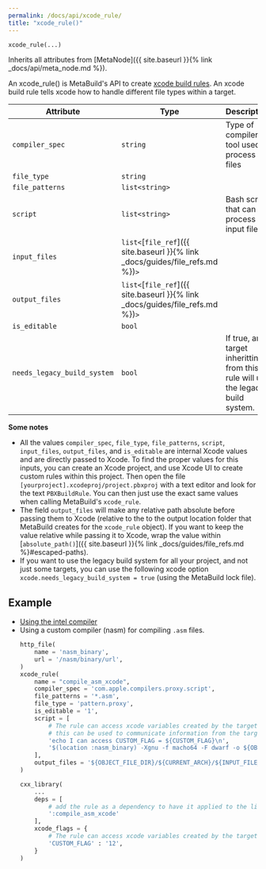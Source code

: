 ```yaml
---
permalink: /docs/api/xcode_rule/
title: "xcode_rule()"
---
```


```python
xcode_rule(...)
```

Inherits all attributes from [MetaNode]({{ site.baseurl }}{% link _docs/api/meta_node.md %}).

An xcode_rule() is MetaBuild's API to create [xcode build rules](https://developers.google.com/j2objc/guides/xcode-build-rules). An xcode build rule tells xcode how to handle different file types within a target.


| Attribute | Type | Description |
|-----------|------|-------------|
| `compiler_spec` | `string` | Type of compiler or tool used to process the files|
| `file_type` | `string` | |
| `file_patterns` | `list<string>` | |
| `script` | `list<string>` | Bash script that can process the input file  |
| `input_files` | `list<`[`file_ref`]({{ site.baseurl }}{% link _docs/guides/file_refs.md %})`>` |  |
| `output_files` | `list<`[`file_ref`]({{ site.baseurl }}{% link _docs/guides/file_refs.md %})`>` |  |
| `is_editable` | `bool` |  |
| `needs_legacy_build_system` | `bool` | If true, any target inheritting from this rule will use the legacy build system. |

__Some notes__

- All the values `compiler_spec`, `file_type`, `file_patterns`, `script`, `input_files`, `output_files`, and `is_editable` are internal Xcode values and are directly passed to Xcode. To find the proper values for this inputs, you can create an Xcode project, and use Xcode UI to create custom rules within this project. Then open the file `[yourproject].xcodeproj/project.pbxproj` with a text editor and look for the text `PBXBuildRule`. You can then just use the exact same values when calling MetaBuild's `xcode_rule`. 
- The field `output_files` will make any relative path absolute before passing them to Xcode (relative to the to the output location folder that MetaBuild creates for the `xcode_rule` object). If you want to keep the value relative while passing it to Xcode, wrap the value within [`absolute_path()`]({{ site.baseurl }}{% link _docs/guides/file_refs.md %}#escaped-paths).
- If you want to use the legacy build system for all your project, and not just some targets, you can use the following xcode option `xcode.needs_legacy_build_system = true` (using the MetaBuild lock file).


## Example

- [Using the intel compiler](https://git.corp.adobe.com/meta-samples/mb_intel/blob/master/META.py)
- Using a custom compiler (nasm) for compiling `.asm` files.
    ```python
    http_file(
        name = 'nasm_binary',
        url = '/nasm/binary/url',
    )
    xcode_rule(
        name = "compile_asm_xcode",
        compiler_spec = 'com.apple.compilers.proxy.script',
        file_patterns = '*.asm',
        file_type = 'pattern.proxy',
        is_editable = '1',
        script = [
            # The rule can access xcode variables created by the target
            # this can be used to communicate information from the target to the rule
            'echo I can access CUSTOM_FLAG = ${CUSTOM_FLAG}\n',
            '$(location :nasm_binary) -Xgnu -f macho64 -F dwarf -o ${OBJECT_FILE_DIR}/${CURRENT_ARCH}/${INPUT_FILE_BASE}.o ${INPUT_FILE_PATH}',
        ],
        output_files = '${OBJECT_FILE_DIR}/${CURRENT_ARCH}/${INPUT_FILE_BASE}.o',
    )

    cxx_library(
        ...
        deps = [
            # add the rule as a dependency to have it applied to the library (or binary)
            ':compile_asm_xcode'
        ],
        xcode_flags = {
            # The rule can access xcode variables created by the target
            'CUSTOM_FLAG' : '12',
        }
    )
    ```

